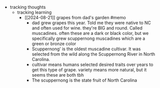   * tracking thoughts
    * tracking learning
      * [[2024-08-21]] grapes from dad's garden #memo
        * dad grew grapes this year. Told me they were native to NC and often used for wine. they're BIG and round. Called muscadines. often these are a dark or black color, but we specifically grew scuppernong muscadines which are a green or bronze color
        * Scuppernong' is the oldest muscadine cultivar. It was selected from the wild along the Scuppernong River in North Carolina.
        * cultivar means humans selected desired traits over years to get this type of grape. variety means more natural, but it seems these are both tbh
        * The scuppernong is the state fruit of North Carolina